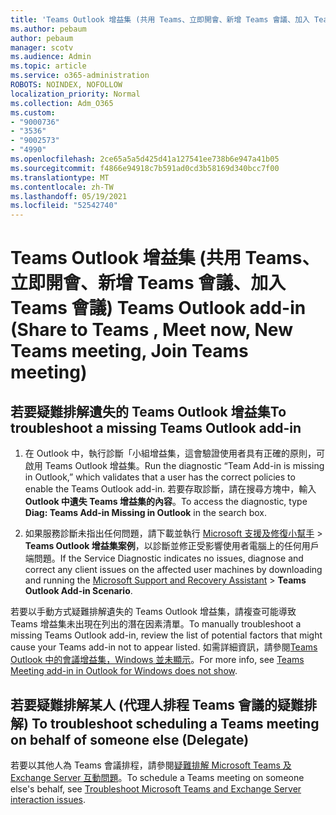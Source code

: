 ```yaml
---
title: 'Teams Outlook 增益集 (共用 Teams、立即開會、新增 Teams 會議、加入 Teams 會議) '
ms.author: pebaum
author: pebaum
manager: scotv
ms.audience: Admin
ms.topic: article
ms.service: o365-administration
ROBOTS: NOINDEX, NOFOLLOW
localization_priority: Normal
ms.collection: Adm_O365
ms.custom:
- "9000736"
- "3536"
- "9002573"
- "4990"
ms.openlocfilehash: 2ce65a5a5d425d41a127541ee738b6e947a41b05
ms.sourcegitcommit: f4866e94918c7b591ad0cd3b58169d340bcc7f00
ms.translationtype: MT
ms.contentlocale: zh-TW
ms.lasthandoff: 05/19/2021
ms.locfileid: "52542740"
---
```

# <a name="teams-outlook-add-in-share-to-teams--meet-now-new-teams-meeting-join-teams-meeting"></a><span data-ttu-id="1315d-102">Teams Outlook 增益集 (共用 Teams、立即開會、新增 Teams 會議、加入 Teams 會議) </span><span class="sxs-lookup"><span data-stu-id="1315d-102">Teams Outlook add-in (Share to Teams , Meet now, New Teams meeting, Join Teams meeting)</span></span>

## <a name="to-troubleshoot-a-missing-teams-outlook-add-in"></a><span data-ttu-id="1315d-103">若要疑難排解遺失的 Teams Outlook 增益集</span><span class="sxs-lookup"><span data-stu-id="1315d-103">To troubleshoot a missing Teams Outlook add-in</span></span>

1. <span data-ttu-id="1315d-104">在 Outlook 中，執行診斷「小組增益集，這會驗證使用者具有正確的原則，可啟用 Teams Outlook 增益集。</span><span class="sxs-lookup"><span data-stu-id="1315d-104">Run the diagnostic “Team Add-in is missing in Outlook,” which validates that a user has the correct policies to enable the Teams Outlook add-in.</span></span> <span data-ttu-id="1315d-105">若要存取診斷，請在搜尋方塊中，輸入 **Outlook 中遺失 Teams 增益集的內容**。</span><span class="sxs-lookup"><span data-stu-id="1315d-105">To access the diagnostic, type **Diag: Teams Add-in Missing in Outlook** in the search box.</span></span>

1. <span data-ttu-id="1315d-106">如果服務診斷未指出任何問題，請下載並執行 [Microsoft 支援及修復小幫手](https://aka.ms/SaRA-TeamsAddInScenario)  >  **Teams Outlook 增益集案例**，以診斷並修正受影響使用者電腦上的任何用戶端問題。</span><span class="sxs-lookup"><span data-stu-id="1315d-106">If the Service Diagnostic indicates no issues, diagnose and correct any client issues on the affected user machines  by downloading and running the [Microsoft Support and Recovery Assistant](https://aka.ms/SaRA-TeamsAddInScenario) > **Teams Outlook Add-in Scenario**.</span></span>

<span data-ttu-id="1315d-107">若要以手動方式疑難排解遺失的 Teams Outlook 增益集，請複查可能導致 Teams 增益集未出現在列出的潛在因素清單。</span><span class="sxs-lookup"><span data-stu-id="1315d-107">To manually troubleshoot a missing Teams Outlook add-in, review the list of potential factors that might cause your Teams add-in not to appear listed.</span></span> <span data-ttu-id="1315d-108">如需詳細資訊，請參閱[Teams Outlook 中的會議增益集，Windows 並未顯示](/microsoftteams/teams-add-in-for-outlook#teams-meeting-add-in-in-outlook-for-windows-does-not-show)。</span><span class="sxs-lookup"><span data-stu-id="1315d-108">For more info, see [Teams Meeting add-in in Outlook for Windows does not show](/microsoftteams/teams-add-in-for-outlook#teams-meeting-add-in-in-outlook-for-windows-does-not-show).</span></span>

## <a name="to-troubleshoot-scheduling-a-teams-meeting-on-behalf-of-someone-else-delegate"></a><span data-ttu-id="1315d-109">若要疑難排解某人 (代理人排程 Teams 會議的疑難排解) </span><span class="sxs-lookup"><span data-stu-id="1315d-109">To troubleshoot scheduling a Teams meeting on behalf of someone else (Delegate)</span></span>

<span data-ttu-id="1315d-110">若要以其他人為 Teams 會議排程，請參閱[疑難排解 Microsoft Teams 及 Exchange Server 互動問題](/microsoftteams/troubleshoot/known-issues/teams-exchange-interaction-issue)。</span><span class="sxs-lookup"><span data-stu-id="1315d-110">To schedule a Teams meeting on someone else's behalf, see [Troubleshoot Microsoft Teams and Exchange Server interaction issues](/microsoftteams/troubleshoot/known-issues/teams-exchange-interaction-issue).</span></span>
